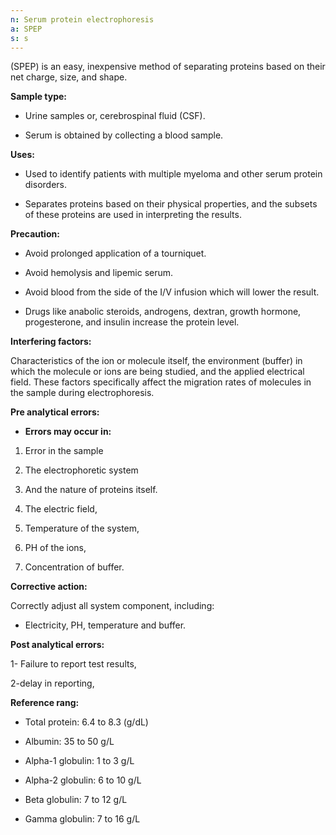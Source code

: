 ```yaml
---
n: Serum protein electrophoresis
a: SPEP
s: s
---
```



(SPEP) is an easy, inexpensive method of separating proteins based on their net charge, size, and shape.

__Sample type:__

-	Urine samples or, cerebrospinal fluid (CSF).

-	 Serum is obtained by collecting a blood sample.

__Uses:__

-	Used to identify patients with multiple myeloma and other serum protein disorders.

-	Separates proteins based on their physical properties, and the subsets of these proteins are used in interpreting the results.

__Precaution:__

-	Avoid prolonged application of a tourniquet.

-	Avoid hemolysis and lipemic serum.

-	Avoid blood from the side of the I/V infusion which will lower the result.

-	Drugs like anabolic steroids, androgens, dextran, growth hormone, progesterone, and insulin increase the protein level.

__Interfering factors:__

Characteristics of the ion or molecule itself, the environment (buffer) in which the molecule or ions are being studied, and the applied electrical field. These factors specifically affect the migration rates of molecules in the sample during electrophoresis.

__Pre analytical errors:__

-	__Errors may occur in:__

1. Error in the sample

2. The electrophoretic system 

3. And the nature of proteins itself.

4. The electric field,

5. Temperature of the system,

6. PH of the ions,

7. Concentration of buffer.

__Corrective action:__

Correctly adjust all system component, including:

-	Electricity, PH, temperature and buffer.

__Post analytical errors:__

1- Failure to report test results, 

2-delay in reporting, 

__Reference rang:__

- Total protein: 6.4 to 8.3 (g/dL)

-	Albumin:  35 to 50 g/L

-	Alpha-1 globulin:  1 to 3 g/L

-	Alpha-2 globulin:  6 to 10 g/L

-	Beta globulin:  7 to 12 g/L

-	Gamma globulin: 7 to 16 g/L